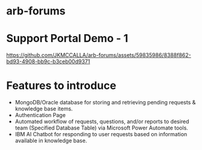 # arb-forums
 
# Support Portal Demo - 1
https://github.com/JKMCCALLA/arb-forums/assets/59835986/8388f862-bd93-4908-bb9c-b3ceb00d9371

# Features to introduce
- MongoDB/Oracle database for storing and retrieving pending requests & knowledge base items.
- Authentication Page
- Automated workflow of requests, questions, and/or reports to desired team (Specified Database Table) via Microsoft Power Automate tools.
- IBM AI Chatbot for responding to user requests based on information available in knowledge base.
